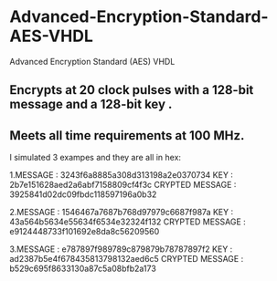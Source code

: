 # Advanced-Encryption-Standard-AES-VHDL
Advanced Encryption Standard (AES) VHDL

Encrypts at 20 clock pulses with a 128-bit message and a 128-bit key . 
-----------------------------------------------------------------------
Meets all time requirements at 100 MHz.
----------------------------------------
I simulated 3 exampes and they are all in hex:


1.MESSAGE : 3243f6a8885a308d313198a2e0370734
KEY : 2b7e151628aed2a6abf7158809cf4f3c
CRYPTED MESSAGE : 3925841d02dc09fbdc118597196a0b32

2.MESSAGE : 1546467a7687b768d97979c6687f987a
KEY : 43a564b5634e55634f6534e32324f132
CRYPTED MESSAGE : e9124448733f101692e8da8c56209560

3.MESSAGE : e787897f989789c879879b78787897f2
KEY : ad2387b5e4f678435813798132aed6c5
CRYPTED MESSAGE : b529c695f8633130a87c5a08bfb2a173

